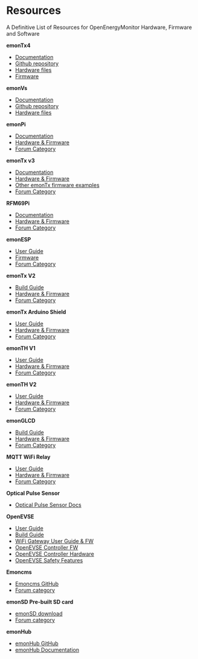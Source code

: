 # Resources

A Definitive List of Resources for OpenEnergyMonitor Hardware, Firmware and Software

**emonTx4**

  - [Documentation](emontx4/index.md)
  - [Github repository](https://github.com/openenergymonitor/emontx4)
  - [Hardware files](https://github.com/openenergymonitor/emontx4/tree/main/hardware)
  - [Firmware](https://github.com/openenergymonitor/emontx4/tree/main/firmware)
  
**emonVs**

  - [Documentation](emontx4/voltage_sensors.md)
  - [Github repository](https://github.com/openenergymonitor/emonVoltageSense)
  - [Hardware files](https://github.com/openenergymonitor/emonVoltageSense/tree/main/v1.1)

**emonPi**

  - [Documentation](emonpi/index.md)
  - [Hardware & Firmware](https://github.com/openenergymonitor/emonpi)
  - [Forum Category](https://community.openenergymonitor.org/c/hardware/emonpi)

**emonTx v3**

  - [Documentation](emontx3/index.md)
  - [Hardware & Firmware](https://github.com/openenergymonitor/emontx3)
  - [Other emonTx firmware examples](https://github.com/openenergymonitor/emonTxFirmware)
  - [Forum Category](https://community.openenergymonitor.org/c/hardware/emontx)

**RFM69Pi**

  - [Documentation](/emonbase/rfm69-pi.md)
  - [Hardware & Firmware](https://github.com/openenergymonitor/rfm2pi)
  - [Forum Category](https://community.openenergymonitor.org/c/hardware/rfm69pi)

**emonESP**

  - [User Guide](emontx3/esp8266.md)
  - [Firmware](https://github.com/openenergymonitor/emonesp)
  - [Forum Category](https://community.openenergymonitor.org/c/hardware/emonesp)

 
**emonTx V2**

   - [Build Guide](https://github.com/openenergymonitor/emontx2/blob/master/buildguide.md)
   - [Hardware & Firmware](https://github.com/openenergymonitor/emontx2)
   - [Forum Category](https://community.openenergymonitor.org/c/hardware/emontx)

**emonTx Arduino Shield**

  - [User Guide](https://github.com/openenergymonitor/emontx-shield)
  - [Hardware & Firmware](https://github.com/openenergymonitor/emontx-shield)
  - [Forum Category](https://community.openenergymonitor.org/c/hardware/emontx)

**emonTH V1**

  - [User Guide](https://docs.openenergymonitor.org/emonth2/index.html)
  - [Hardware & Firmware](https://github.com/openenergymonitor/emonth)
  - [Forum Category](https://community.openenergymonitor.org/c/hardware/emonth)

**emonTH V2**

  - [User Guide](https://docs.openenergymonitor.org/emonth2/index.html)
  - [Hardware & Firmware](https://github.com/openenergymonitor/emonth2)
  - [Forum Category](https://community.openenergymonitor.org/c/hardware/emonth)

**emonGLCD**

  - [Build Guide](https://github.com/openenergymonitor/EmonGLCD/tree/master/buildguide) 
  - [Hardware & Firmware](https://github.com/openenergymonitor/emonglcd)
  - [Forum Category](https://community.openenergymonitor.org/c/hardware/display)

**MQTT WiFi Relay**

  - [User Guide](https://github.com/openenergymonitor/ESP8266_Relay_Board)
  - [Hardware & Firmware](https://github.com/openenergymonitor/ESP8266_Relay_Board)
  - [Forum Category](https://community.openenergymonitor.org/c/hardware/wifi-relay)

**Optical Pulse Sensor**

  - [Optical Pulse Sensor Docs](https://docs.openenergymonitor.org/emonpi/pulse_counting.html)

**OpenEVSE**
  - [User Guide](https://docs.openenergymonitor.org/emonevse/index.html)
  - [Build Guide](http://openevse.dozuki.com/Guide/OpenEVSE+50A+Charging+Station/8)
  - [WiFi Gateway User Guide & FW](https://github.com/openevse/ESP8266_WiFi_v2.x/)
  - [OpenEVSE Controller FW](https://github.com/OpenEVSE/open_evse)
  - [OpenEVSE Controller Hardware](https://github.com/OpenEVSE/OpenEVSE_PLUS)
  - [OpenEVSE Safety Features](https://openev.freshdesk.com/support/solutions/articles/6000113537-openevse-safety-features)

**Emoncms**

  - [Emoncms GitHub](https://github.com/emoncms/emoncms)
  - [Forum category](https://community.openenergymonitor.org/c/emoncms)

**emonSD Pre-built SD card**

  - [emonSD download](emonsd/download.md)
  - [Forum category](https://community.openenergymonitor.org/c/emonsd)

**emonHub**
  
  - [emonHub GitHub](https://github.com/openenergymonitor/emonhub)
  - [emonHub Documentation](emonhub/index.md)
